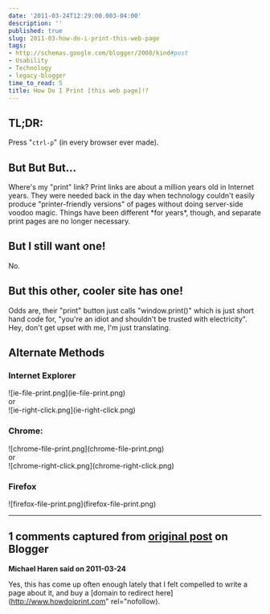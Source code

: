 ```yaml
---
date: '2011-03-24T12:29:00.003-04:00'
description: ''
published: true
slug: 2011-03-how-do-i-print-this-web-page
tags:
- http://schemas.google.com/blogger/2008/kind#post
- Usability
- Technology
- legacy-blogger
time_to_read: 5
title: How Do I Print [this web page]!?
---
```


<div class="dialog">
<div>
<h2>
TL;DR:</h2>
</div>
<div>
Press "<code>ctrl-p</code>" (in every browser ever made).
</div>
<div>
<h2>
But But But...</h2>
</div>
<div>
Where's my "print" link? Print links are about a million years old in Internet years. 
 They were needed back in the day when technology couldn't easily produce 
 "printer-friendly versions" of pages without doing server-side voodoo magic. 
 Things have been different&nbsp;*for years*, though, and separate print 
 pages are no longer necessary.&nbsp;
</div>
<div>
<h2>
But I still want one!</h2>
</div>
<div>
No.
</div>
<div>
<h2>
But this other, cooler site has one!</h2>
</div>
<div>
Odds are, their "print" button just calls "window.print()" which is 
 just short hand code for, "you're an idiot and shouldn't be trusted 
 with electricity".
</div>
<div>
Hey, don't get upset with me, I'm just translating.
</div>
<div>
<h2>
Alternate Methods</h2>
</div>
<div>
<h3>
Internet Explorer</h3>
</div>
<div>
![ie-file-print.png](ie-file-print.png)
</div>
<div>
or
</div>
<div>
![ie-right-click.png](ie-right-click.png)
</div>
<div>
<h3>
Chrome:</h3>
</div>
<div>
![chrome-file-print.png](chrome-file-print.png)
</div>
<div>
or</div>
<div>
![chrome-right-click.png](chrome-right-click.png)
</div>
<div>
<h3>
Firefox</h3>
</div>
<div>
![firefox-file-print.png](firefox-file-print.png)
</div>
</div>

---

## 1 comments captured from [original post](https://blog.wassupy.com/2011/03/how-do-i-print-this-web-page.html) on Blogger

**Michael Haren said on 2011-03-24**

Yes, this has come up often enough lately that I felt compelled to write a page about it, and buy a [domain to redirect here](http://www.howdoiprint.com" rel="nofollow).


